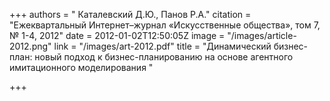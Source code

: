 +++
authors = " Каталевский Д.Ю., Панов Р.А."
citation = "Ежеквартальный Интернет–журнал «Искусственные общества», том 7, № 1-4, 2012"
date = 2012-01-02T12:50:05Z
image = "/images/article-2012.png"
link = "/images/art-2012.pdf"
title = "Динамический бизнес-план: новый подход к бизнес-планированию на основе агентного имитационного моделирования "

+++

